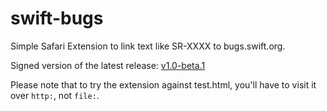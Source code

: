 # swift-bugs
Simple Safari Extension to link text like SR-XXXX to bugs.swift.org.

Signed version of the latest release: [v1.0-beta.1](https://github.com/jder/swift-bugs/releases/download/v1.0-beta.1/SwiftBugs.safariextz)

Please note that to try the extension against test.html, you'll have to visit it over `http:`, not `file:`.
